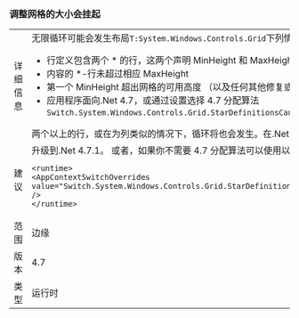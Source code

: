### <a name="resizing-a-grid-can-hang"></a>调整网格的大小会挂起

|   |   |
|---|---|
|详细信息|无限循环可能会发生布局<code>T:System.Windows.Controls.Grid</code>下列情况下：<ul><li>行定义包含两个 * 的行，这两个声明 MinHeight 和 MaxHeight。</li><li>内容的 *-行未超过相应 MaxHeight</li><li>第一个 MinHeight 超出网格的可用高度 （以及任何其他修复或自动行）</li><li>应用程序面向.Net 4.7，或通过设置选择 4.7 分配算法 <code>Switch.System.Windows.Controls.Grid.StarDefinitionsCanExceedAvailableSpace=false</code></li></ul>两个以上的行，或在为列类似的情况下，循环将也会发生。在.Net 4.7.1 解决该问题。|
|建议|升级到.Net 4.7.1。  或者，如果你不需要 4.7 分配算法可以使用以下配置设置：<pre><code class="language-xml">&lt;runtime&gt;&#13;&#10;&lt;AppContextSwitchOverrides value=&quot;Switch.System.Windows.Controls.Grid.StarDefinitionsCanExceedAvailableSpace=true&quot; /&gt;&#13;&#10;&lt;/runtime&gt;&#13;&#10;</code></pre>|
|范围|边缘|
|版本|4.7|
|类型|运行时|


